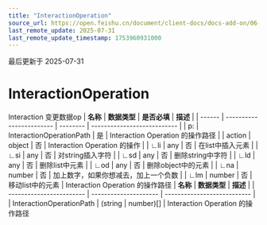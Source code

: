 ```yaml
---
title: "InteractionOperation"
source_url: https://open.feishu.cn/document/client-docs/docs-add-on/06-data-structure/Interaction/InteractionOperation
last_remote_update: 2025-07-31
last_remote_update_timestamp: 1753960931000
---
```

最后更新于 2025-07-31

# InteractionOperation
Interaction 变更数据op
| **名称** | **数据类型**                 | **是否必填** | **描述**                      |
| ------ | ------------------------ | -------- | --------------------------- |
| p:     | InteractionOperationPath | 是        | Interaction Operation 的操作路径 |
| action | object                   | 否        | Interaction Operation 的操作   |
| ∟li    | any                      | 否        | 在list中插入元素                  |
| ∟si    | any                      | 否        | 对string插入字符                 |
| ∟sd    | any                      | 否        | 删除string中字符                 |
| ∟ld    | any                      | 否        | 删除list中元素                   |
| ∟od    | any                      | 否        | 删除object中的元素                |
| ∟na    | number                   | 否        | 加上数字，如果你想减去，加上一个负数          |
| ∟lm    | number                   | 否        | 移动list中的元素                  |
Interaction Operation 的操作路径
| **名称**                   | **数据类型**              | **描述**                      |
| ------------------------ | --------------------- | --------------------------- |
| InteractionOperationPath | (string \| number)[] | Interaction Operation 的操作路径
